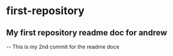 # first-repository
My first repository readme doc for andrew
--
--
This is my 2nd commit for the readme doce
